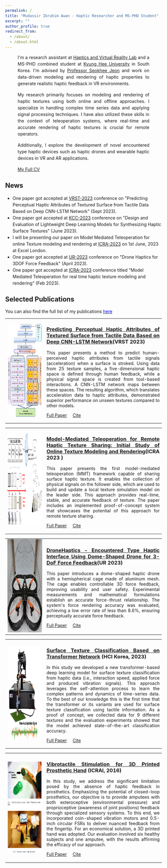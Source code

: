 ```yaml
---
permalink: /
title: "Mudassir Ibrahim Awan - Haptic Researcher and MS-PHD Student"
excerpt: ""
author_profile: true
redirect_from: 
  - /about/
  - /about.html
---
```



<!-- <h2>About me</h2> -->
<!-- <p style="font-size: 14px; text-align: justify; line-height: 1.5; margin-bottom: 20px;">
  I'm a research assistant at <a href="http://haptics.khu.ac.kr/">Haptics and Virtual Reality Lab</a> and a MS-PHD combined candidate at <a href="https://www.khu.ac.kr/eng/main/index.do">Kyung Hee University</a> in South Korea. I'm advised by <a href="http://haptics.khu.ac.kr/jeon/">Professor Seokhee Jeon</a> and work on data-driven modeling and rendering of haptic properties to generate realistic haptic feedback in VR environments.
</p>

<p style="font-size: 14px; text-align: justify; line-height: 1.5; margin-bottom: 20px;">
  My research primarily focuses on modeling and rendering of haptic textures using both online and offline approaches. I specialize in handling complex time series data and applying signal processing techniques. I have also utilized these skills in the context of teleoperation systems, where real-time and accurate rendering of haptic textures is crucial for remote operators.
</p>

<p style="font-size: 14px; text-align: justify; line-height: 1.5; margin-bottom: 20px;">
  Additionally, I explore the development of novel encountered type haptic devices such as haptic drones and wearable haptic devices in VR and AR applications.
</p> -->



<p style="font-size: 14px; text-align: justify; line-height: 1.5; margin-bottom: 15px; padding-left: 40px; padding-right: 40px;">
  I'm a research assistant at <a href="http://haptics.khu.ac.kr/">Haptics and Virtual Reality Lab</a> and a MS-PHD combined student at <a href="https://www.khu.ac.kr/eng/main/index.do">Kyung Hee University</a> in South Korea. I'm advised by <a href="http://haptics.khu.ac.kr/jeon/">Professor Seokhee Jeon</a> and work on data-driven modeling and rendering of haptic properties to generate realistic haptic feedback in VR environments.
</p>

<p style="font-size: 14px; text-align: justify; line-height: 1.5; margin-bottom: 15px; padding-left: 40px; padding-right: 40px;">
  My research primarily focuses on modeling and rendering of haptic textures using both online and offline approaches. I specialize in handling complex time series data and applying signal processing techniques. I have also utilized these skills in the context of teleoperation systems, where real-time and accurate rendering of haptic textures is crucial for remote operators.
</p>

<p style="font-size: 14px; text-align: justify; line-height: 1.5; margin-bottom: 15px; padding-left: 40px; padding-right: 40px;">
  Additionally, I explore the development of novel encountered type haptic devices such as haptic drones and wearable haptic devices in VR and AR applications.
</p>

<p style="font-size: 14px; text-align: justify; line-height: 1.5; margin-bottom: 15px; padding-left: 40px; padding-right: 40px;">
  <a href="http://mudassir-awan.github.io/files/Mudassir_Resume_2023.pdf">My Full CV</a>  
</p>




<!-- **<u>News</u>** -->
<h2>News</h2>
<!-- <ul style="margin-bottom: 20px; text-align: justify; font-size: 14px; "> -->
<ul style="margin-bottom: 20px;  font-size: 14px; ">

  <li style="line-height: 1.5;">One paper got accepted at <a href="https://vrst.acm.org/vrst2023/">VRST-2023</a> conference on "Predicting Perceptual Haptic Attributes of Textured Surface from Tactile Data Based on Deep CNN-LSTM Network" (Sept 2023).</li>

  <li style="line-height: 1.5;">One paper got accepted at <a href="https://www.kiise.or.kr/conference/kcc/2023/">KCC-2023</a> conference on "Design and Evaluation of Lightweight Deep Learning Models for Synthesizing Haptic Surface Textures" (June 2023).</li>

  <!-- <li style="line-height: 1.5;"> Join us at <a href="https://2023.ubiquitousrobots.org/">UR-2023</a> conference,  <a href="https://www.meethawaii.com/convention-center/">Hwaaii Convention Center </a>  for our paper presnetaion on "Drone Haptics for 3DOF Force Feedback" on 26th June 2023.</li> -->
  <!-- <li style="line-height: 1.5;">Two papers got accepted in Korea Computer Congress <a href="https://www.kiise.or.kr/conference/kcc/2023/">[KCC-2023] </a> Confernce at Jeju Island, South Korea.</li> -->
  <li style="line-height: 1.5;">I will be presenting our paper on Model Mediated Teleoperation for online Texture modeling and rendering at <a href="https://www.icra2023.org/">ICRA-2023</a> on 1st June, 2023 at Excel London.</li>
  <li style="line-height: 1.5;">One paper got accepted at <a href="https://2023.ubiquitousrobots.org/">UR-2023</a> conference on "Drone Haptics for 3DOF Force Feedback" (April 2023).</li>
  <li style="line-height: 1.5;">One paper got accepted at <a href="https://www.icra2023.org/">ICRA-2023</a> conference titled "Model Mediated Teleoperation for real time haptic texture modeling and rendering" (Feb 2023).</li>
  <!-- <li style="line-height: 1.5;">One paper got accepted at <a href="https://hcikorea.org/">HCI Korea-2023</a> conference on "Haptic Texture Classification using Transformers" (Jan 2023).</li> -->



</ul>



<h2>Selected Publications</h2> 

You can also find the full list of my publications [<span style="color:blue">here</span>](https://mudassir-awan.github.io/publications/)

<table style="width: 100%; border-collapse: collapse; border: 0;">
  <tr>
    <td style="width: 25%; text-align: center; border: none;">
      <img src="/images/VRST.png" alt="Profile Picture" width="160" height="300" style="margin-right: 10px;">
    </td>
    <td style="width: 75%; text-align: justify; border: none;">
      <h3><a href="https://mudassir-awan.github.io/publications/PerceptualAttributes">Predicting Perceptual Haptic Attributes of Textured Surface from Tactile Data Based on Deep CNN-LSTM Network</a>(VRST 2023)</h3>
      <p>
        This paper presents a method to predict human-perceived haptic attributes from tactile signals (acceleration) when a surface is stroked. Using data from 25 texture samples, a five-dimensional haptic space is defined through human feedback, while a physical signal space is created from tool-based interactions. A CNN-LSTM network maps between these spaces. The resulting algorithm, which translates acceleration data to haptic attributes, demonstrated superior performance on unseen textures compared to other models.
      </p>
      <p><a href="https://dl.acm.org/doi/10.1145/3611659.3615714" target="_blank">Full Paper</a> &nbsp;&nbsp;&nbsp; <a href="https://scholar.google.com/scholar?hl=en&as_sdt=0%2C5&q=Predicting+Perceptual+Haptic+Attributes+of+Textured+Surface+from+Tactile+Data+Based+on+Deep+CNN-LSTM+Network&btnG=" target="_blank">Cite</a></p>
    </td>
  </tr>
</table>

<table style="width: 100%; border-collapse: collapse; border: 0;">
  <tr>
    <td style="width: 25%; text-align: center; border: none;">
      <img src="/images/mmt.png" alt="Profile Picture" width="160" height="300" style="margin-right: 10px;">
    </td>
    <td style="width: 75%; text-align: justify; border: none;">
      <h3><a href="https://mudassir-awan.github.io/publications/teleoperation">Model-Mediated Teleoperation for Remote Haptic Texture Sharing: Initial Study of Online Texture Modeling and Rendering</a>(ICRA 2023 )</h3>
      <p>
        This paper presents the first model-mediated teleoperation (MMT) framework capable of sharing surface haptic texture. It enables the collection of physical signals on the follower side, which are used to build and update a local texture simulation model on the leader side. This approach provides real-time, stable, and accurate feedback of texture. The paper includes an implemented proof-of-concept system that showcases the potential of this approach for remote texture sharing.
      </p>
      <p><a href="https://ieeexplore.ieee.org/abstract/document/10160503" target="_blank">Full Paper</a> &nbsp;&nbsp;&nbsp; <a href="https://scholar.google.com/scholar?hl=en&as_sdt=0%2C5&q=Model-Mediated+Teleoperation+for+Remote+Haptic+Texture+Sharing%3A+Initial+Study+of+Online+Texture+Modeling+and+Rendering&btnG=" target="_blank">Cite</a></p>
    </td>
  </tr>
</table>


<table style="width: 100%; border-collapse: collapse; border: 0;">
  <tr>
    <td style="width: 25%; text-align: center; border: none;">
      <img src="/images/drone.png" alt="Profile Picture" width="160" height="300" style="margin-right: 10px;">
    </td>
    <td style="width: 75%; text-align: justify; border: none;">
      <h3><a href="https://mudassir-awan.github.io/publications/haptic-drone">DroneHaptics - Encountered Type Haptic Interface Using Dome-Shaped Drone for 3-DoF Force Feedback</a>(UR 2023)</h3>
      <p>
        This paper introduces a dome-shaped haptic drone with a hemispherical cage made of aluminum mesh. The cage enables controllable 3D force feedback, improving usability and user safety. Experimental measurements and mathematical formulations establish an accurate force-thrust relationship. The system's force rendering accuracy was evaluated, achieving a low error rate of less than 8.6%, ensuring perceptually accurate force feedback.
      </p>
      <p><a href="https://ieeexplore.ieee.org/abstract/document/10202318" target="_blank">Full Paper</a> &nbsp;&nbsp;&nbsp; <a href="https://scholar.google.com/scholar?hl=en&as_sdt=0%2C5&q=DroneHaptics+-+Encountered+Type+Haptic+Interface+Using+Dome-Shaped+Drone+for+3-DoF+Force+Feedback&btnG=" target="_blank">Cite</a></p>
    </td>
  </tr>
</table>


<table style="width: 100%; border-collapse: collapse; border: 0;">
  <tr>
    <td style="width: 25%; text-align: center; border: none;">
      <img src="/images/texture_classification_setup.png" alt="Profile Picture" width="160" height="300" style="margin-right: 10px;">
    </td>
    <td style="width: 75%; text-align: justify; border: none;">
      <h3><a href="https://mudassir-awan.github.io/publications/surfaceTexture">Surface Texture Classification Based on Transformer Network</a> (HCI Korea, 2023)</h3>
      <p>
         In this study we developed a new transformer-based deep learning model for surface texture classification from haptic data (i.e., interaction speed, applied force and produced vibration signals). This approach leverages the self-attention process to learn the complex patterns and dynamics of time-series data. To the best of our knowledge this is the first time that the transformer or its variants are used for surface texture classification using tactile information. As a proof of concept, we collected data for 9 different textures and the evaluation experiments showed that the model achieved state-of-the-art classification accuracy.
      </p>
      <p><a href="https://www.dbpia.co.kr/pdf/pdfView.do?nodeId=NODE11229746" target="_blank">Full Paper</a> &nbsp;&nbsp;&nbsp; <a href="https://scholar.google.com/scholar?hl=en&as_sdt=0%2C5&q=Surface+Texture+Classification+Based+on+Transformer+Network&btnG=" target="_blank">Cite</a></p>
    </td>
  </tr>
</table>


<table style="width: 100%; border-collapse: collapse; border: 0;">
  <tr>
    <td style="width: 25%; text-align: center; border: none;">
      <img src="/images/Prosthetic_Hand.PNG" alt="Profile Picture" width="160" height="300" style="margin-right: 10px;">
    </td>
    <td style="width: 75%; text-align: justify; border: none;">
      <h3><a href="https://mudassir-awan.github.io/publications/prostheticHand">Vibrotactile Stimulation for 3D Printed Prosthetic Hand</a> (ICRAI, 2016)</h3>
      <p>
         In this study, we address the significant limitation posed by the absence of haptic feedback in prosthetics. Emphasizing the potential of closed-loop prosthetics, our objective is to provide amputees with both exteroceptive (environmental pressure) and proprioceptive (awareness of joint positions) feedback through specialized sensory systems. To this end, we incorporated coin-shaped vibration motors and 0.5-inch circular FSRs to deliver nuanced feedback from the fingertip. For an economical solution, a 3D printed hand was adopted. Our evaluation involved six healthy subjects and one amputee, with the results affirming the efficacy of our approach.
      </p>
      <p><a href="https://ieeexplore.ieee.org/document/7791254" target="_blank">Full Paper</a> &nbsp;&nbsp;&nbsp; <a href="https://scholar.google.com/citations?view_op=view_citation&hl=en&user=VCllBHIAAAAJ&citation_for_view=VCllBHIAAAAJ:u5HHmVD_uO8C" target="_blank">Cite</a></p>
    </td>
  </tr>
</table>


